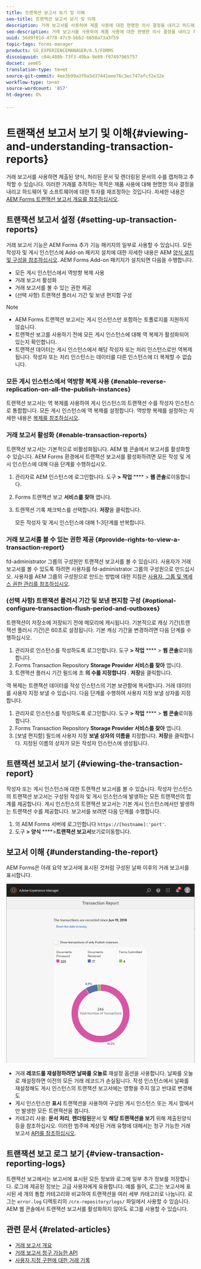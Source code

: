 ```yaml
---
title: 트랜잭션 보고서 보기 및 이해
seo-title: 트랜잭션 보고서 보기 및 이해
description: 거래 보고서를 사용하여 제품 사용에 대한 현명한 의사 결정을 내리고 하드웨어 및 소프트웨어에 대한 투자를 재고합니다.
seo-description: 거래 보고서를 사용하여 제품 사용에 대한 현명한 의사 결정을 내리고 하드웨어 및 소프트웨어에 대한 투자를 재고합니다.
uuid: 56d9f01d-4778-47c9-bbb2-6650a73a3f59
topic-tags: forms-manager
products: SG_EXPERIENCEMANAGER/6.5/FORMS
discoiquuid: c04c488b-73f3-49ba-9e89-f97497965757
docset: aem65
translation-type: tm+mt
source-git-commit: 4ee3b99a3f0a5d37441eee76c3ec747afcf2e32e
workflow-type: tm+mt
source-wordcount: '857'
ht-degree: 0%

---
```



# 트랜잭션 보고서 보기 및 이해{#viewing-and-understanding-transaction-reports}

거래 보고서를 사용하면 제출된 양식, 처리된 문서 및 렌더링된 문서의 수를 캡처하고 추적할 수 있습니다. 이러한 거래를 추적하는 목적은 제품 사용에 대해 현명한 의사 결정을 내리고 하드웨어 및 소프트웨어에 대한 투자를 재조정하는 것입니다. 자세한 내용은 [AEM Forms 트랜잭션 보고서 개요를 참조하십시오](../../forms/using/transaction-reports-overview.md).

## 트랜잭션 보고서 설정  {#setting-up-transaction-reports}

거래 보고서 기능은 AEM Forms 추가 기능 패키지의 일부로 사용할 수 있습니다. 모든 작성자 및 게시 인스턴스에 Add-on 패키지 설치에 대한 자세한 내용은 AEM [양식 설치 및 구성을 참조하십시오](/help/forms/using/installing-configuring-aem-forms-osgi.md). AEM Forms Add-on 패키지가 설치되면 다음을 수행합니다.

* 모든 게시 인스턴스에서 역방향 복제 사용
* 거래 보고서 활성화
* 거래 보고서를 볼 수 있는 권한 제공
* (선택 사항) 트랜잭션 플러시 기간 및 보낸 편지함 구성 [](/help/forms/using/installing-configuring-aem-forms-osgi.md)

>[!NOTE]
>
>* AEM Forms 트랜잭션 보고서는 게시 인스턴스만 포함하는 토폴로지를 지원하지 않습니다.
>* 트랜잭션 보고를 사용하기 전에 모든 게시 인스턴스에 대해 역 복제가 활성화되어 있는지 확인합니다.
>* 트랜잭션 데이터는 게시 인스턴스에서 해당 작성자 또는 처리 인스턴스로만 역복제됩니다. 작성자 또는 처리 인스턴스는 데이터를 다른 인스턴스에 더 복제할 수 없습니다.

>



### 모든 게시 인스턴스에서 역방향 복제 사용 {#enable-reverse-replication-on-all-the-publish-instances}

트랜잭션 보고서는 역 복제를 사용하여 게시 인스턴스의 트랜잭션 수를 작성자 인스턴스로 통합합니다. 모든 게시 인스턴스에 역 복제를 설정합니다. 역방향 복제를 설정하는 자세한 내용은 [복제를 참조하십시오](/help/sites-deploying/replication.md).

### 거래 보고서 활성화 {#enable-transaction-reports}

트랜잭션 보고서는 기본적으로 비활성화됩니다. AEM 웹 콘솔에서 보고서를 활성화할 수 있습니다. AEM Forms 환경에서 트랜잭션 보고서를 활성화하려면 모든 작성 및 게시 인스턴스에 대해 다음 단계를 수행하십시오.

1. 관리자로 AEM 인스턴스에 로그인합니다. 도구 **> 작업** **** > **웹 콘솔**&#x200B;로이동합니다.
1. Forms 트랜잭션 보고 **서비스를 찾아** 엽니다.
1. 트랜잭션 기록 체크박스를 선택합니다. **저장**&#x200B;을 클릭합니다.

   모든 작성자 및 게시 인스턴스에 대해 1-3단계를 반복합니다.

### 거래 보고서를 볼 수 있는 권한 제공 {#provide-rights-to-view-a-transaction-report}

fd-administrator 그룹의 구성원만 트랜잭션 보고서를 볼 수 있습니다. 사용자가 거래 보고서를 볼 수 있도록 하려면 사용자를 fd-administrator 그룹의 구성원으로 만드십시오. 사용자를 AEM 그룹의 구성원으로 만드는 방법에 대한 지침은 [사용자, 그룹 및 액세스 권한 관리를 참조하십시오](/help/sites-administering/user-group-ac-admin.md).

### (선택 사항) 트랜잭션 플러시 기간 및 보낸 편지함 구성 {#optional-configure-transaction-flush-period-and-outboxes}

트랜잭션이 저장소에 저장되기 전에 메모리에 캐시됩니다. 기본적으로 캐싱 기간(트랜잭션 플러시 기간)은 60초로 설정됩니다. 기본 캐싱 기간을 변경하려면 다음 단계를 수행하십시오.

1. 관리자로 인스턴스를 작성하도록 로그인합니다. 도구 **> 작업** **** > **웹 콘솔**&#x200B;로이동합니다.
1. Forms Transaction Repository **Storage Provider 서비스를 찾아** 엽니다.
1. 트랜잭션 플러시 기간 필드에 초 **의 수를 지정합니다** . **저장**&#x200B;을 클릭합니다.

역 복제는 트랜잭션 데이터를 작성 인스턴스의 기본 보관함에 복사합니다. 거래 데이터를 사용자 지정 보낼 수 있습니다. 다음 단계를 수행하여 사용자 지정 보낼 상자를 지정합니다.

1. 관리자로 인스턴스를 작성하도록 로그인합니다. 도구 **> 작업** **** > **웹 콘솔**&#x200B;로이동합니다.
1. Forms Transaction Repository **Storage Provider 서비스를 찾아** 엽니다.
1. [보낼 편지함] 필드에 사용자 지정 **보낼 상자의 이름을** 지정합니다. **저장**&#x200B;을 클릭합니다. 지정된 이름의 상자가 모든 작성자 인스턴스에 생성됩니다.

## 트랜잭션 보고서 보기 {#viewing-the-transaction-report}

작성자 또는 게시 인스턴스에 대한 트랜잭션 보고서를 볼 수 있습니다. 작성자 인스턴스의 트랜잭션 보고서는 구성된 작성자 및 게시 인스턴스에 발생하는 모든 트랜잭션의 합계를 제공합니다. 게시 인스턴스의 트랜잭션 보고서는 기본 게시 인스턴스에서만 발생하는 트랜잭션 수를 제공합니다. 보고서를 보려면 다음 단계를 수행합니다.

1. 의 AEM Forms 서버에 로그인합니다 `https://[hostname]:'port'`.
1. 도구 **> 양식** ****>**트랜잭션 보고서**&#x200B;보기로이동합니다.

## 보고서 이해 {#understanding-the-report}

AEM Forms은 아래 요약 보고서에 표시된 것처럼 구성된 날짜 이후의 거래 보고서를 표시합니다.

![sample-transaction-report-author](assets/sample-transaction-report-author.png)

* 거래 **레코드를 재설정하려면 날짜를 오늘로** 재설정 옵션을 사용합니다. 날짜를 오늘로 재설정하면 이전의 모든 거래 레코드가 손실됩니다. 작성 인스턴스에서 날짜를 재설정해도 게시 인스턴스의 트랜잭션 보고서에는 영향을 주지 않고 반대로 변경해도
* 게시 인스턴스만 **표시** 트랜잭션을 사용하여 구성된 게시 인스턴스 또는 게시 팜에서만 발생한 모든 트랜잭션을 봅니다.
* 카테고리 사용: **문서 처리**, **렌더링된**&#x200B;문서 및 **해당 트랜잭션을 보기** 위해 제출된양식등을 참조하십시오. 이러한 범주에 계상된 거래 유형에 대해서는 청구 가능한 거래 보고서 [API를 참조하십시오](../../forms/using/transaction-reports-billable-apis.md).

## 트랜잭션 보고 로그 보기 {#view-transaction-reporting-logs}

트랜잭션 보고에서는 보고서에 표시된 모든 정보와 로그에 일부 추가 정보를 저장합니다. 로그에 제공된 정보는 고급 사용자에게 유용합니다. 예를 들어, 로그는 보고서에 표시된 세 개의 통합 카테고리와 비교하여 트랜잭션을 여러 세부 카테고리로 나눕니다. 로그는 `error.log` 디렉토리의 `/crx-repository/logs/` 파일에서 사용할 수 있습니다. AEM 웹 콘솔에서 트랜잭션 보고서를 활성화하지 않아도 로그를 사용할 수 있습니다.

## 관련 문서 {#related-articles}

* [거래 보고서 개요](../../forms/using/transaction-reports-overview.md)
* [거래 보고서 청구 가능한 API](../../forms/using/transaction-reports-billable-apis.md)
* [사용자 지정 구현에 대한 거래 기록](/help/forms/using/record-transaction-custom-implementation.md)

